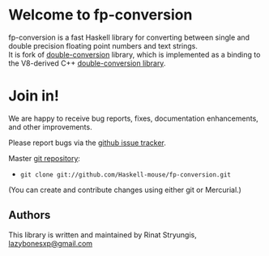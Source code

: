# Welcome to fp-conversion

fp-conversion is a fast Haskell library for converting between
single and double precision floating point numbers and text strings.  
It is fork of [double-conversion](https://github.com/bos/double-conversion) library, which is implemented as a binding to the V8-derived C++ [double-conversion
library](https://github.com/google/double-conversion).

# Join in!

We are happy to receive bug reports, fixes, documentation enhancements,
and other improvements.

Please report bugs via the
[github issue tracker](https://github.com/Haskell-mouse/fp-conversion/issues).

Master [git repository](https://github.com/Haskell-mouse/fp-conversion):

* `git clone git://github.com/Haskell-mouse/fp-conversion.git`

(You can create and contribute changes using either git or Mercurial.)

Authors
-------

This library is written and maintained by Rinat Stryungis,
<lazybonesxp@gmail.com> 

